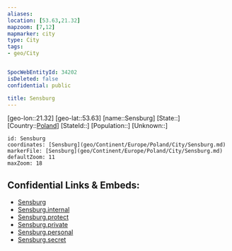 ```yaml
---
aliases: 
location: [53.63,21.32]
mapzoom: [7,12] 
mapmarker: city 
type: City
tags:
- geo/City


SpocWebEntityId: 34202
isDeleted: false
confidential: public

title: Sensburg
---
```

[geo-lon::21.32]
[geo-lat::53.63]
[name::Sensburg]
[State::]
[Country::[Poland](geo/Continent/Europe/Poland.md)]
[StateId::]
[Population::]
[Unknown::]


```leaflet
id: Sensburg
coordinates: [Sensburg](geo/Continent/Europe/Poland/City/Sensburg.md)
markerFile: [Sensburg](geo/Continent/Europe/Poland/City/Sensburg.md)
defaultZoom: 11 
maxZoom: 18
```


## Confidential Links & Embeds: 
- [Sensburg](../../../../../../_public/geo/Continent/Europe/Poland/City/Sensburg.md) 
- [Sensburg.internal](../../../../../../_internal/geo/Continent/Europe/Poland/City/Sensburg.internal.md) 
- [Sensburg.protect](../../../../../../_protect/geo/Continent/Europe/Poland/City/Sensburg.protect.md) 
- [Sensburg.private](../../../../../../_private/geo/Continent/Europe/Poland/City/Sensburg.private.md) 
- [Sensburg.personal](../../../../../../_personal/geo/Continent/Europe/Poland/City/Sensburg.personal.md) 
- [Sensburg.secret](../../../../../../_secret/geo/Continent/Europe/Poland/City/Sensburg.secret.md) 
